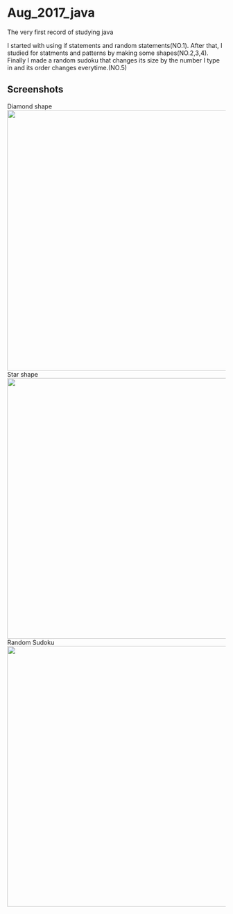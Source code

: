 # Aug_2017_java
The very first record of studying java


I started with using if statements and random statements(NO.1).
After that, I studied for statments and patterns by making some shapes(NO.2,3,4).
Finally I made a random sudoku that changes its size by the number I type in and its order changes everytime.(NO.5)


Screenshots
------------------
Diamond shape<br/>
<img width="600" src="https://user-images.githubusercontent.com/39916556/44596472-42937e80-a807-11e8-9243-b599a1eda0f3.png"><br/>
Star shape<br/>
<img width="600" src="https://user-images.githubusercontent.com/39916556/44596473-43c4ab80-a807-11e8-9c2b-32730142d74a.png"><br/>
Random Sudoku<br/>
<img width="600" src="https://user-images.githubusercontent.com/39916556/44596474-44f5d880-a807-11e8-8f73-4799b127f2e7.png"><br/>
